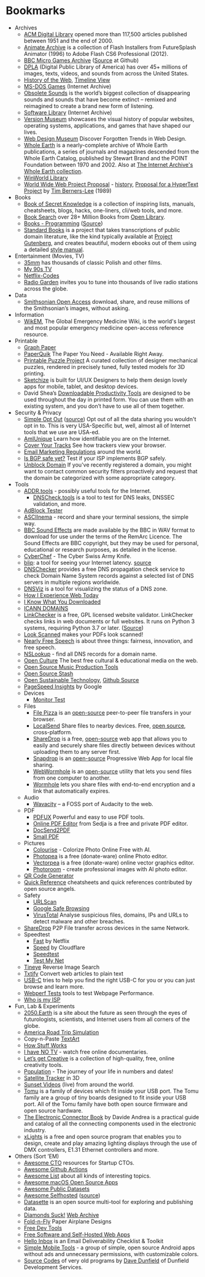 # Bookmarks

- Archives
	- [ACM Digital Library](https://dl.acm.org) opened more than 117,500 articles published between 1951 and the end of 2000.
	- [Animate Archive](https://animatearchive.neocities.org/) is a collection of Flash Installers from FutureSplash Animator (1996) to Adobe Flash CS6 Professional (2012).
	- [BBC Micro Games Archive](http://bbcmicro.co.uk) ([Source](https://github.com/pau1ie/bbcmicro.co.uk) at Github)
	- [DPLA](https://dp.la) (Digital Public Library of America) has over 45+ millions of images, texts, videos, and sounds from across the United States.
	- [History of the Web](https://thehistoryoftheweb.com), [Timeline View](https://thehistoryoftheweb.com/timeline/)
	- [MS-DOS Games](https://archive.org/details/softwarelibrary_msdos_games) (Internet Archive)
	- [Obsolete Sounds](https://citiesandmemory.com/obsolete-sounds/) is the world’s biggest collection of disappearing sounds and sounds that have become extinct – remixed and reimagined to create a brand new form of listening.
	- [Software Library](https://archive.org/details/softwarelibrary) (Internet Archive)
	- [Version Museum](https://www.versionmuseum.com/) showcases the visual history of popular websites, operating systems, applications, and games that have shaped our lives.
	- [Web Design Museum](https://www.webdesignmuseum.org) Discover Forgotten Trends in Web Design.
	- [Whole Earth](https://wholeearth.info) is a nearly-complete archive of Whole Earth publications, a series of journals and magazines descended from the Whole Earth Catalog, published by Stewart Brand and the POINT Foundation between 1970 and 2002. Also at [The Internet Archive's Whole Earth collection](https://archive.org/details/wholeearth).
	- [WinWorld Library](https://winworldpc.com/library/)
	- [World Wide Web Project Proposal](http://info.cern.ch/hypertext/WWW/TheProject.html) - [history](http://info.cern.ch/hypertext/WWW/History.html), [Proposal for a HyperText Project](http://info.cern.ch/hypertext/WWW/Proposal.html) by [Tim Berners-Lee](https://en.wikipedia.org/wiki/Tim_Berners-Lee) (1989)
- Books
	- [Book of Secret Knowledge](https://github.com/trimstray/the-book-of-secret-knowledge) is a collection of inspiring lists, manuals, cheatsheets, blogs, hacks, one-liners, cli/web tools, and more.
	- [Book Search](https://books-search.typesense.org) over 28+ Million Books from [Open Library](https://openlibrary.org).
	- [Books - Programming](https://ebookfoundation.github.io/free-programming-books/) ([Source](https://github.com/EbookFoundation/free-programming-books))
	- [Standard Books](https://standardebooks.org) is a project that takes transcriptions of public domain literature, like the kind typically available at [Project Gutenberg](https://gutenberg.org), and creates beautiful, modern ebooks out of them using a detailed [style manual](https://standardebooks.org/manual/). 
- Entertainment (Movies, TV)
	- [35mm](https://35mm.online/en) has thousands of classic Polish and other films.
	- [My 90s TV](https://my90stv.com/)
	- [Netflix-Codes](https://www.netflix-codes.com)
	- [Radio Garden](http://radio.garden) invites you to tune into thousands of live radio stations across the globe.
- Data
	- [Smithsonian Open Access](https://www.si.edu/openaccess) download, share, and reuse millions of the Smithsonian’s images, without asking.
- Information
	- [WikEM](https://wikem.org/), The Global Emergency Medicine Wiki, is the world's largest and most popular emergency medicine open-access reference resource.
- Printable
	- [Graph Paper](https://incompetech.com/graphpaper/)
	- [PaperQuik](https://paperquik.com/) The Paper You Need - Available Right Away.
	- [Printable Puzzle Project](https://www.puzzlehub.org) A curated collection of designer mechanical puzzles, rendered in precisely tuned, fully tested models for 3D printing.
	- [Sketchize](https://www.sketchize.com) is built for UI/UX Designers to help them design lovely apps for mobile, tablet, and desktop devices.
	- David Shea’s [Downloadable Productivity Tools](https://davidseah.com/productivity-tools/) are designed to be used throughout the day in printed form. You can use them with an existing system, and you don’t have to use all of them together.
- Security & Privacy
	- [Simple Opt Out](https://simpleoptout.com) ([source](https://github.com/troy/simpleoptout)) Opt out of all the data sharing you wouldn't opt in to. This is very USA-Specific but, well, almost all of Internet tools that we use are USA-ed.
	- [AmIUnique](https://www.amiunique.org) Learn how identifiable you are on the Internet.
	- [Cover Your Tracks](https://coveryourtracks.eff.org) See how trackers view your browser.
	- [Email Marketing Regulations](https://github.com/threeheartsdigital/email-marketing-regulations) around the world.
	- [Is BGP safe yet?](https://isbgpsafeyet.com) Test if your ISP implements BGP safely.
	- [Unblock Domain](https://gist.github.com/grovesNL/2d00b568038bd28896d44d1b5b3299cd) If you've recently registered a domain, you might want to contact common security filters proactively and request that the domain be categorized with some appropriate category.
- Tools
	- [ADDR.tools](https://addr.tools) - possibly useful tools for the Internet.
		- [DNSCheck.tools](https://dnscheck.tools/) is a tool to test for DNS leaks, DNSSEC validation, and more.
	- [AdBlock Tester](https://adblock-tester.com)
	- [ASCIInema](asciinema.org) - record and share your terminal sessions, the simple way.
	- [BBC Sound Effects](http://bbcsfx.acropolis.org.uk) are made available by the BBC in WAV format to download for use under the terms of the RemArc Licence. The Sound Effects are BBC copyright, but they may be used for personal, educational or research purposes, as detailed in the license.
	- [CyberChef](https://cyberchef.org) - The Cyber Swiss Army Knife.
	- [blip](http://gfblip.appspot.com): a tool for seeing your Internet latency. [source](https://github.com/apenwarr/blip)
	- [DNSChecker](https://dnschecker.org) provides a free DNS propagation check service to check Domain Name System records against a selected list of DNS servers in multiple regions worldwide.
	- [DNSViz](https://dnsviz.net) is a tool for visualizing the status of a DNS zone.
	- [How I Experience Web Today](https://how-i-experience-web-today.com)
	- [I Know What You Downloaded](https://iknowwhatyoudownload.com/)
	- [ICANN DOMAINS](https://publicsuffix.org/list/public_suffix_list.dat)
	- [LinkChecker](https://linkchecker.github.io/linkchecker/) is a free, GPL licensed website validator. LinkChecker checks links in web documents or full websites. It runs on Python 3 systems, requiring Python 3.7 or later. ([Source](https://github.com/linkchecker/linkchecker))
	- [Look Scanned](https://lookscanned.io) makes your PDFs look scanned!
	- [Nearly Free Speech](https://www.nearlyfreespeech.net) is about three things: fairness, innovation, and free speech.
	- [NSLookup](https://www.nslookup.io) - find all DNS records for a domain name.
	- [Open Culture](http://www.openculture.com) The best free cultural & educational media on the web.
	- [Open Source Music Production Tools](https://midination.com/free-music-production-software/)
	- [Open Source Stash](https://opensourcestash.com)
	- [Open Sustainable Technology](https://opensustain.tech), [Github Source](https://github.com/protontypes/awesome-sustainable-technology)
	- [PageSpeed Insights](https://pagespeed.web.dev) by Google
	- Devices
		- [Monitor Test](https://www.eizo.be/monitor-test/)
	- Files
		- [File Pizza](https://file.pizza) is an [open-source](https://github.com/kern/filepizza) peer-to-peer file transfers in your browser.
		- [LocalSend](https://localsend.org/#/) Share files to nearby devices. Free, [open source](https://github.com/localsend/localsend), cross-platform.
		- [ShareDrop](https://www.sharedrop.io) is a free, [open-source](https://github.com/szimek/sharedrop) web app that allows you to easily and securely share files directly between devices without uploading them to any server first.
		- [Snapdrop](https://snapdrop.net) is an [open-source](https://github.com/RobinLinus/snapdrop) Progressive Web App for local file sharing.
		- [WebWormhole](https://webwormhole.io) is an [open-source](https://github.com/saljam/webwormhole) utility that lets you send files from one computer to another.
		- [Wormhole](https://wormhole.app) lets you share files with end-to-end encryption and a link that automatically expires.
	- Audio
		- [Wavacity](https://wavacity.com) – a FOSS port of Audacity to the web.
	- PDF
		- [PDFUX](https://pdfux.com) Powerful and easy to use PDF tools.
		- [Online PDF Editor](https://www.sejda.com/pdf-editor) from Sedja is a free and private PDF editor.
		- [DocSend2PDF](https://docsend2pdf.com/)
		- [Small PDF](https://smallpdf.com/)
	- Pictures
		- [Colourise](https://colourise.com) - Colorize Photo Online Free with AI.
		- [Photopea](https://www.photopea.com) is a free (donate-ware) online Photo editor.
		- [Vectorpea](https://www.vectorpea.com) is a free (donate-ware) online vector graphics editor.
		- [Photoroom](https://www.photoroom.com) - create professional images with AI photo editor.
	- [QR Code Generator](https://qr-code-generator.org)
	- [Quick Reference](https://quickref.me/) cheatsheets and quick references contributed by open source angels.
	- Safety
		- [URLScan](https://urlscan.io)
		- [Google Safe Browsing](https://transparencyreport.google.com/safe-browsing/overview)
		- [VirusTotal](https://www.virustotal.com) Analyse suspicious files, domains, IPs and URLs to detect malware and other breaches.
	- [ShareDrop](https://www.sharedrop.io) P2P File transfer across devices in the same Network.
	- Speedtest
		- [Fast](https://fast.com) by Netflix
		- [Speed](https://speed.cloudflare.com) by Cloudflare
		- [Speedtest](https://www.speedtest.net)
		- [Test My Net](https://testmy.net/)
	- [Tineye](https://tineye.com) Reverse Image Search
	- [Txtify](https://txtify.it) Convert web articles to plain text
	- [USB-C](https://usbc.guide) tries to help you find the right USB-C for you or you can just browse and learn more.
	- [Webperf Tests](https://www.swyx.io/webperf-tests) tools to test Webpage Performance.
	- [Who is my ISP](https://www.whoismyisp.org)
- Fun, Lab & Experiments
	- [2050.Earth](https://2050.earth/) is a site about the future as seen through the eyes of futurologists, scientists, and Internet users from all corners of the globe.
	- [America Road Trip Simulation](https://4m3ric4.com)
	- Copy-n-Paste [TextArt](https://textart.sh)
	- [How Stuff Works](https://www.howstuffworks.com)
	- [I have NO TV](https://ihavenotv.com) - watch free online documentaries.
	- [Let’s get Creative](https://www.bryanbraun.com/lets-get-creative/) is a collection of high-quality, free, online creativity tools.
	- [Population](https://population.io) - The journey of your life in numbers and dates!
	- [Satellite Tracker](https://satellitetracker3d.com) in 3D
	- [Sunset Videos](https://sunset.funwebsite.fun) (live) from around the world.
	- [Tomu](https://tomu.im) is a family of devices which fit inside your USB port. The Tomu family are a group of tiny boards designed to fit inside your USB port. All of the Tomu family have both open source firmware and open source hardware.
	- [The Electronic Connector Book](https://connectorbook.com) by Davide Andrea is a practical guide and catalog of all the connecting components used in the electronic industry.
	- [xLights](https://xlights.org) is a free and open source program that enables you to design, create and play amazing lighting displays through the use of DMX controllers, E1.31 Ethernet controllers and more.
- Others (Sort ’EM)
	- [Awesome CTO](https://github.com/kuchin/awesome-cto) resources for Startup CTOs.
	- [Awesome Github Actions](https://github.com/sdras/awesome-actions)
	- [Awesome List](https://github.com/sindresorhus/awesome) about all kinds of interesting topics.
	- [Awesome macOS Open Source Apps](https://github.com/serhii-londar/open-source-mac-os-apps)
	- [Awesome Public Datasets](https://github.com/awesomedata/awesome-public-datasets)
	- [Awesome Selfhosted](https://awesome-selfhosted.net) ([source](https://github.com/awesome-selfhosted/awesome-selfhosted-html))
	- [Datasette](https://datasette.io) is an open source multi-tool for exploring and publishing data.
	- [Diamonds Suck!](https://diamondssuck.com/) [Web Archive](https://web.archive.org/web/20230000000000*/https://diamondssuck.com/)
	- [Fold-n-Fly](https://www.foldnfly.com/) Paper Airplane Designs
	- [Free Dev Tools](https://freetools.dev)
	- [Free Software and Self-Hosted Web Apps](https://github.com/awesome-selfhosted/awesome-selfhosted)
	- [Hello Inbox](https://helloinbox.email) is an Email Deliverability Checklist & Toolkit
	- [Simple Mobile Tools](https://www.simplemobiletools.com) - a group of simple, open source Android apps without ads and unnecessary permissions, with customizable colors.
	- [Source Codes](https://dunfield.themindfactory.com/dnldsrc.htm) of very old programs by [Dave Dunfield](https://dunfield.themindfactory.com/dave.htm) of Dunfield Development Services.